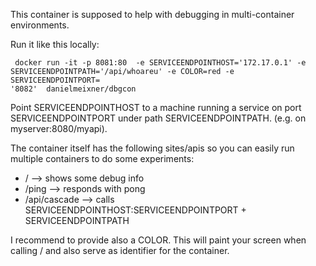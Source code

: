 This container is supposed to help with debugging in multi-container environments.

Run it like this locally:
```
 docker run -it -p 8081:80  -e SERVICEENDPOINTHOST='172.17.0.1' -e SERVICEENDPOINTPATH='/api/whoareu' -e COLOR=red -e SERVICEENDPOINTPORT=
'8082'  danielmeixner/dbgcon
```

Point SERVICEENDPOINTHOST to a machine running a service on port SERVICEENDPOINTPORT under path SERVICEENDPOINTPATH. (e.g. on myserver:8080/myapi).

The container itself has the following sites/apis so you can easily run multiple containers to do some experiments:

* / --> shows some debug info
* /ping --> responds with pong
* /api/cascade --> calls SERVICEENDPOINTHOST:SERVICEENDPOINTPORT + SERVICEENDPOINTPATH

I recommend to provide also a COLOR. This will paint your screen when calling / and also serve as identifier for the container.


